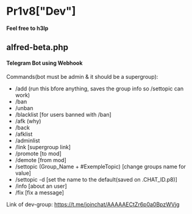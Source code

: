 # Pr1v8["Dev"]

**Feel free to h3lp**

## alfred-beta.php
#### Telegram Bot using Webhook

Commands(bot must be admin & it should be a supergroup):
 * /add (run this bfore anything, saves the group info so /settopic can work)
 * /ban
 * /unban
 * /blacklist [for users banned with /ban]
 * /afk (why)
 * /back
 * /afklist
 * /adminlist
 * /link [supergroup link]
 * /promote [to mod]
 * /demote [from mod]
 * /settopic (Group_Name + #ExempleTopic) [change groups name for value]
 * /settopic -d [set the name to the default(saved on .CHAT_ID.p8)]
 * /info [about an user]
 * /fix [fix a message]



Link of dev-group: https://t.me/joinchat/AAAAAECtZr6p0a0BpzWVjg

